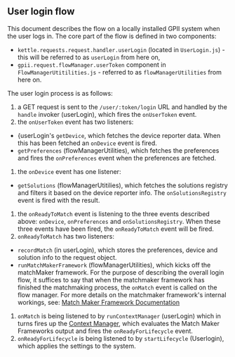 ## User login flow

This document describes the flow on a locally installed GPII system when the user logs in. The core part of the flow is defined in two components:

* `kettle.requests.request.handler.userLogin` (located in `UserLogin.js`) - this will be referred to as `userLogin` from here on,
* `gpii.request.flowManager.userToken` component in `FlowManagerUtitilities.js` - referred to as `flowManagerUtilities` from here on.

The user login process is as follows:

1. a GET request is sent to the `/user/:token/login` URL and handled by the `handle` invoker (userLogin), which fires the `onUserToken` event.
1. the `onUserToken` event has two listeners:
 * {userLogin's `getDevice`, which fetches the device reporter data. When this has been fetched an `onDevice` event is fired.
 * `getPreferences` (flowManagerUtilities), which fetches the preferences and fires the `onPreferences` event when the preferences are fetched.
1. the `onDevice` event has one listener:
 * `getSolutions` (flowManagerUtitilies), which fetches the solutions registry and filters it based on the device reporter info. The `onSolutionsRegistry` event is fired with the result.
1. the `onReadyToMatch` event is listening to the three events described above: `onDevice`, `onPreferences` and `onSolutionsRegistry`. When these three events have been fired, the `onReadyToMatch` event will be fired.
1. `onReadyToMatch` has two listeners:
 * `recordMatch` (in userLogin), which stores the preferences, device and solution info to the request object.
 * `runMatchMakerFramework` (flowManagerUtilities), which kicks off the matchMaker framework. For the purpose of describing the overall login flow, it suffices to say that when the matchmaker framework has finished the matchmaking process, the `onMatch` event is called on the flow manager. For more details on the matchmaker framework's internal workings, see: [Match Maker Framework Documentation](MatchMakerFramework.md)
1. `onMatch` is being listened to by `runContextManager` (userLogin) which in turns fires up the [Context Manager](ContextManager.md), which evaluates the Match Maker Frameworks output and fires the `onReadyForLifecycle` event.
1. `onReadyForLifecycle` is being listened to by `startLifecycle` (Userlogin), which applies the settings to the system.

